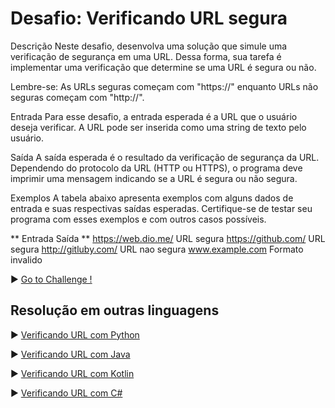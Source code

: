 # Desafio: Verificando URL segura
Descrição
Neste desafio, desenvolva uma solução que simule uma verificação de segurança em uma URL. Dessa forma, sua tarefa é implementar uma verificação que determine se uma URL é segura ou não.

Lembre-se: As URLs seguras começam com "https://" enquanto URLs não seguras começam com "http://".

Entrada
Para esse desafio, a entrada esperada é a URL que o usuário deseja verificar. A URL pode ser inserida como uma string de texto pelo usuário.

Saída
A saída esperada é o resultado da verificação de segurança da URL. Dependendo do protocolo da URL (HTTP ou HTTPS), o programa deve imprimir uma mensagem indicando se a URL é segura ou não segura.

Exemplos
A tabela abaixo apresenta exemplos com alguns dados de entrada e suas respectivas saídas esperadas. Certifique-se de testar seu programa com esses exemplos e com outros casos possíveis.

** Entrada                  Saída **
https://web.dio.me/	        URL segura
https://github.com/	        URL segura
http://gitluby.com/	        URL nao segura
www.example.com             Formato invalido

▶ <a href="https://github.com/MariliseMorona/Playgrounds/tree/main/js/challenges/checkingSecurityURL.js" target="blank" alt="Link de acesso ao código utilizado no desafio Verificando URL com Javascrypt."> Go to Challenge !</a><br>

## Resolução em outras linguagens
▶ <a href="https://github.com/MariliseMorona/Playgrounds/tree/main/python/challenges/checkingSecurityURL.py" target="blank" alt="Link de acesso ao código utilizado no desafio Verificando URL com Python."> Verificando URL com Python </a><br>

▶ <a href="https://github.com/MariliseMorona/Playgrounds/tree/main/java/challenges/checkingSecurityURL.java" target="blank" alt="Link de acesso ao código utilizado no desafio Verificando URL com Java.">Verificando URL com Java</a><br>

▶ <a href="https://github.com/MariliseMorona/Playgrounds/tree/main/kotlin/challenges/checkingSecurityURL.kt" target="blank" alt="Link de acesso ao código utilizado no desafio Verificando URL com Kotlin.">Verificando URL com Kotlin</a><br>

▶ <a href="https://github.com/MariliseMorona/Playgrounds/tree/main/c#/challenges/checkingSecurityURL.cs" target="blank" alt="Link de acesso ao código utilizado no desafio Verificando URL com C#."> Verificando URL com C#</a><br>